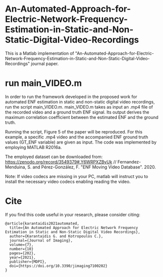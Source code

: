 # An-Automated-Approach-for-Electric-Network-Frequency-Estimation-in-Static-and-Non-Static-Digital-Video-Recordings
This is a Matlab implementation of "An-Automated-Approach-for-Electric-Network-Frequency-Estimation-in-Static-and-Non-Static-Digital-Video-Recordings" journal paper.

# run main_VIDEO.m

In order to run the framework developed in the proposed work for automated ENF estimation in static and non-static digital video recordings, run the script main_VIDEO.m. main_VIDEO.m takes as input an .mp4 file of the recorded video and a ground truth ENF signal. Its output derives the maximum correlation coefficient between the estimated ENF and the ground truth.

Running the script, Figure 5 of the paper will be reproduced. For this example, a specific .mp4 video and the accompanied ENF ground truth values (GT_ENF variable) are given as input. The code was implemented by employing MATLAB R2016a.

The employed dataset can be downloaded from: https://zenodo.org/record/3549379#.Y6WRPXZByUk //
Fernandez-Menduina, S. and Pérez-González, F. "ENF Moving Video Database". 2020.

Note: If video codecs are missing in your PC, matlab will instruct you to install the necessary video codecs enabling reading the video.

# Cite
If you find this code useful in your research, please consider citing:
```
@article{karantaidis2021automated,
  title={An Automated Approach for Electric Network Frequency Estimation in Static and Non-Static Digital Video Recordings},
  author={Karantaidis G. and Kotropoulos C.},
  journal={Journal of Imaging},
  volume={7},
  number={10}
  pages={202},
  year={2021},
  publisher={MDPI},
  doi={https://doi.org/10.3390/jimaging7100202}
}
